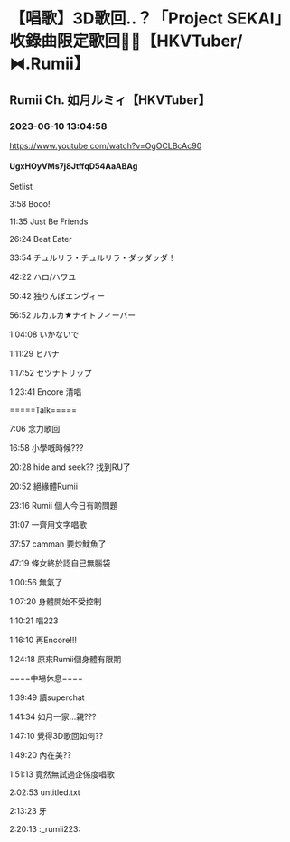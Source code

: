 # 【唱歌】3D歌回..？「Project SEKAI」收錄曲限定歌回🎤✨【HKVTuber/⧓.Rumii】

## Rumii Ch. 如月ルミィ【HKVTuber】

### 2023-06-10 13:04:58

https://www.youtube.com/watch?v=OgOCLBcAc90

#### UgxHOyVMs7j8JtffqD54AaABAg

Setlist 

3:58 Booo!

11:35 Just Be Friends

26:24 Beat Eater

33:54 チュルリラ・チュルリラ・ダッダッダ！

42:22 ハロ/ハワユ

50:42 独りんぼエンヴィー

56:52 ルカルカ★ナイトフィーバー

1:04:08 いかないで

1:11:29 ヒバナ

1:17:52 セツナトリップ

1:23:41 Encore 清唱

=====Talk=====

7:06 念力歌回

16:58 小學嘅時候???

20:28 hide and seek?? 找到RU了

20:52 絕緣體Rumii 

23:16 Rumii 個人今日有啲問題

31:07 一齊用文字唱歌

37:57 camman 要炒魷魚了

47:19 條女終於認自己無腦袋

1:00:56 無氣了

1:07:20 身體開始不受控制

1:10:21 唱223

1:16:10 再Encore!!!

1:24:18 原來Rumii個身體有限期

====中埸休息====

1:39:49 讀superchat

1:41:34 如月一家...親???

1:47:10 覺得3D歌回如何??

1:49:20 內在美??

1:51:13 竟然無試過企係度唱歌

2:02:53 untitled.txt

2:13:23 牙

2:20:13 :_rumii223:

